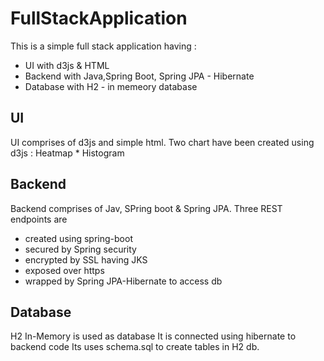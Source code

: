 # FullStackApplication

This is a simple full stack application having :
- UI with d3js & HTML 
- Backend with Java,Spring Boot, Spring JPA - Hibernate 
- Database with H2 - in memeory database

## UI
UI comprises of d3js and simple html.
Two chart have been created using d3js : Heatmap * Histogram

## Backend
Backend comprises of Jav, SPring boot & Spring JPA.
Three REST endpoints are 
 - created using spring-boot
 - secured by Spring security
 - encrypted by SSL having JKS
 - exposed over https 
 - wrapped by Spring JPA-Hibernate to access db
 
## Database
H2 In-Memory is used as database 
It is connected using hibernate to backend code
Its uses schema.sql to create tables in H2 db.
